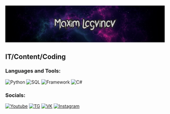 [![Header](https://github.com/BrokenError/BrokenError/blob/main/assets/header.png)](https://www.youtube.com/channel/UCMCfP56CzdtNGINImNiQVpA)

## IT/Content/Coding

### Languages and Tools:
![Python](https://img.shields.io/badge/-Python-010006?style=for-the-badge&logo=python)
![SQL](https://img.shields.io/badge/-SQL-010006?style=for-the-badge&logo=mysql)
![Framework](https://img.shields.io/badge/-Framework-010006?style=for-the-badge&logo=Django)
![C#](https://img.shields.io/badge/-C%23-010006?style=for-the-badge&logo=C)

### Socials:
[![Youtube](https://img.shields.io/badge/-Youtube-010006?style=for-the-badge&logo=Youtube&logoColor=FF0000)](https://www.youtube.com/channel/UCMCfP56CzdtNGINImNiQVpA)
[![TG](https://img.shields.io/badge/-Telegram-010006?style=for-the-badge&logo=telegram)](https://t.me/BrokenErr0r)
[![VK](https://img.shields.io/badge/-Vkontakte-010006?style=for-the-badge&logo=VK&logoColor=4f7db3)](https://vk.com/brokenerr0r)
[![Instagram](https://img.shields.io/badge/-Instagram-010006?style=for-the-badge&logo=instagram)](https://instagram.com/slmple_max?igshid=YmMyMTA2M2Y=)